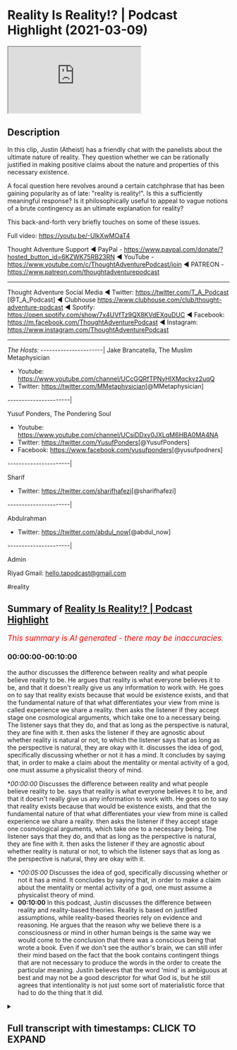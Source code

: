 # Reality Is Reality!? | Podcast Highlight (2021-03-09)

<iframe loading='lazy' allow='autoplay' src='https://www.youtube.com/embed/KRuUq0dCrmA'></iframe>

## Description

In this clip, Justin (Atheist) has a friendly chat with the panelists about the ultimate nature of reality. They question whether we can be rationally justified in making positive claims about the nature and properties of this necessary existence.

A focal question here revolves around a certain catchphrase that has been gaining popularity as of late: "reality is reality!". Is this a sufficiently meaningful response? Is it philosophically useful to appeal to vague notions of a brute contingency as an ultimate explanation for reality?

This back-and-forth very  briefly touches on some of these issues.

Full video: https://youtu.be/-UlkXwMOaT4 

Thought Adventure Support
◄ PayPal - https://www.paypal.com/donate/?hosted_button_id=6KZWK75RB23RN 
◄ YouTube - https://www.youtube.com/c/ThoughtAdventurePodcast/join
◄ PATREON - https://www.patreon.com/thoughtadventurepodcast
____________________________________________________________________

Thought Adventure Social Media
◄ Twitter: https://twitter.com/T_A_Podcast​​ [@T_A_Podcast]
◄ Clubhouse https://www.clubhouse.com/club/thought-adventure-podcast
◄ Spotify: https://open.spotify.com/show/7x4UVfTz9QX8KVdEXquDUC
◄ Facebook: https://m.facebook.com/ThoughtAdventurePodcast
◄ Instagram: https://www.instagram.com/ThoughtAdventurePodcast​

----------------------------------------------------------------

*The Hosts:*
----------------------|
Jake Brancatella, The Muslim Metaphysician

- Youtube: https://www.youtube.com/channel/UCcGQRfTPNyHlXMqckvz2uqQ
- Twitter:  https://twitter.com/MMetaphysician​​ [@MMetaphysician]

----------------------|

Yusuf Ponders, The Pondering Soul

- Youtube: https://www.youtube.com/channel/UCsiDDxy0JXLqM6HBA0MA4NA
- Twitter: https://twitter.com/YusufPonders​​ [@YusufPonders]
- Facebook: https://www.facebook.com/yusufponders​ [@yusufpodners]

----------------------|

Sharif

- Twitter: https://twitter.com/sharifhafezi​​ [@sharifhafezi]

----------------------|

Abdulrahman

- Twitter: https://twitter.com/abdul_now​ [@abdul_now]

----------------------|

Admin

Riyad 
Gmail: hello.tapodcast@gmail.com


#reality

## Summary of [Reality Is Reality!? | Podcast Highlight](https://www.youtube.com/watch?v=KRuUq0dCrmA)


*<span style="color:red; font-size:125%">This summary is AI generated - there may be inaccuracies</span>. [](/)*

### <a onclick="modifyYTiframeseektime('0')">00:00:00-00:10:00</a>

 the author discusses the difference between reality and what people believe reality to be. He argues that reality is what everyone believes it to be, and that it doesn't really give us any information to work with. He goes on to say that reality exists because that would be existence exists, and that the fundamental nature of that what differentiates your view from mine is called experience we share a reality. then asks the listener if they accept stage one cosmological arguments, which take one to a necessary being. The listener says that they do, and that as long as the perspective is natural, they are fine with it. then asks the listener if they are agnostic about whether reality is natural or not, to which the listener says that as long as the perspective is natural, they are okay with it.
 discusses the idea of god, specifically discussing whether or not it has a mind. It concludes by saying that, in order to make a claim about the mentality or mental activity of a god, one must assume a physicalist theory of mind.

**<a onclick="modifyYTiframeseektime('0')">00:00:00</a>* Discusses the difference between reality and what people believe reality to be. says that reality is what everyone believes it to be, and that it doesn't really give us any information to work with. He goes on to say that reality exists because that would be existence exists, and that the fundamental nature of that what differentiates your view from mine is called experience we share a reality. then asks the listener if they accept stage one cosmological arguments, which take one to a necessary being. The listener says that they do, and that as long as the perspective is natural, they are fine with it. then asks the listener if they are agnostic about whether reality is natural or not, to which the listener says that as long as the perspective is natural, they are okay with it.
* **<a onclick="modifyYTiframeseektime('300')">00:05:00</a>* Discusses the idea of god, specifically discussing whether or not it has a mind. It concludes by saying that, in order to make a claim about the mentality or mental activity of a god, one must assume a physicalist theory of mind.
* **<a onclick="modifyYTiframeseektime('600')">00:10:00</a>** In this podcast, Justin discusses the difference between reality and reality-based theories. Reality is based on justified assumptions, while reality-based theories rely on evidence and reasoning. He argues that the reason why we believe there is a consciousness or mind in other human beings is the same way we would come to the conclusion that there was a conscious being that wrote a book. Even if we don't see the author's brain, we can still infer their mind based on the fact that the book contains contingent things that are not necessary to produce the words in the order to create the particular meaning. Justin believes that the word 'mind' is ambiguous at best and may not be a good descriptor for what God is, but he still agrees that intentionality is not just some sort of materialistic force that had to do the thing that it did.

<details><summary><h2>Full transcript with timestamps: CLICK TO EXPAND</h2></summary>

<a onclick="modifyYTiframeseektime('10')">0:00:10</a> i guess the point is justin the theist  
<a onclick="modifyYTiframeseektime('12')">0:00:12</a> believes in a reality  
<a onclick="modifyYTiframeseektime('13')">0:00:13</a> you believe in a reality too so the  
<a onclick="modifyYTiframeseektime('15')">0:00:15</a> label reality is quite meaningless i  
<a onclick="modifyYTiframeseektime('17')">0:00:17</a> mean  
<a onclick="modifyYTiframeseektime('17')">0:00:17</a> we're talking about what the nature of  
<a onclick="modifyYTiframeseektime('18')">0:00:18</a> reality is if you're saying reality is  
<a onclick="modifyYTiframeseektime('21')">0:00:21</a> what  
<a onclick="modifyYTiframeseektime('21')">0:00:21</a> while we agree well we can get very  
<a onclick="modifyYTiframeseektime('24')">0:00:24</a> conversation about what what makes god  
<a onclick="modifyYTiframeseektime('28')">0:00:28</a> like what what are the  
<a onclick="modifyYTiframeseektime('29')">0:00:29</a> compartmentalization like what are  
<a onclick="modifyYTiframeseektime('31')">0:00:31</a> what contains what god is  
<a onclick="modifyYTiframeseektime('35')">0:00:35</a> well it contains what your reality is  
<a onclick="modifyYTiframeseektime('37')">0:00:37</a> like we can't break this down anymore  
<a onclick="modifyYTiframeseektime('39')">0:00:39</a> we're already at the most fundamental  
<a onclick="modifyYTiframeseektime('40')">0:00:40</a> level  
<a onclick="modifyYTiframeseektime('41')">0:00:41</a> so it would be irrelevant for me to keep  
<a onclick="modifyYTiframeseektime('43')">0:00:43</a> asking you questions about what makes up  
<a onclick="modifyYTiframeseektime('45')">0:00:45</a> that or  
<a onclick="modifyYTiframeseektime('45')">0:00:45</a> what makes up that so that's what i'm  
<a onclick="modifyYTiframeseektime('48')">0:00:48</a> saying with reality there is no more  
<a onclick="modifyYTiframeseektime('50')">0:00:50</a> breaking it down that is it  
<a onclick="modifyYTiframeseektime('52')">0:00:52</a> are you are you like are you saying that  
<a onclick="modifyYTiframeseektime('54')">0:00:54</a> you're agnostic about what reality is it  
<a onclick="modifyYTiframeseektime('56')">0:00:56</a> could be god it could be otherwise in  
<a onclick="modifyYTiframeseektime('58')">0:00:58</a> that reality it could be totally wrong  
<a onclick="modifyYTiframeseektime('60')">0:01:00</a> you guys could be right no but it's not  
<a onclick="modifyYTiframeseektime('62')">0:01:02</a> that you're right or wrong you're it's  
<a onclick="modifyYTiframeseektime('63')">0:01:03</a> that you're not really making a positive  
<a onclick="modifyYTiframeseektime('65')">0:01:05</a> claim because the word reality  
<a onclick="modifyYTiframeseektime('66')">0:01:06</a> isn't really useful as and it doesn't  
<a onclick="modifyYTiframeseektime('69')">0:01:09</a> really give us any information to work  
<a onclick="modifyYTiframeseektime('71')">0:01:11</a> with  
<a onclick="modifyYTiframeseektime('72')">0:01:12</a> it's reality everybody believes reality  
<a onclick="modifyYTiframeseektime('74')">0:01:14</a> exists but what  
<a onclick="modifyYTiframeseektime('76')">0:01:16</a> what's the nature of the reality you're  
<a onclick="modifyYTiframeseektime('77')">0:01:17</a> talking about i don't even get the  
<a onclick="modifyYTiframeseektime('79')">0:01:19</a> question  
<a onclick="modifyYTiframeseektime('80')">0:01:20</a> reality exists because that would be  
<a onclick="modifyYTiframeseektime('82')">0:01:22</a> existence exists  
<a onclick="modifyYTiframeseektime('83')">0:01:23</a> okay fine so there is existence and we  
<a onclick="modifyYTiframeseektime('85')">0:01:25</a> agree but what we're talking about is  
<a onclick="modifyYTiframeseektime('87')">0:01:27</a> the fundamental nature of that what  
<a onclick="modifyYTiframeseektime('89')">0:01:29</a> differentiates your view  
<a onclick="modifyYTiframeseektime('91')">0:01:31</a> from mine that's called experience we  
<a onclick="modifyYTiframeseektime('94')">0:01:34</a> share a reality we have different  
<a onclick="modifyYTiframeseektime('95')">0:01:35</a> experiences  
<a onclick="modifyYTiframeseektime('96')">0:01:36</a> no he's asking what's the ontological  
<a onclick="modifyYTiframeseektime('98')">0:01:38</a> difference  
<a onclick="modifyYTiframeseektime('99')">0:01:39</a> yeah what you're describing so what  
<a onclick="modifyYTiframeseektime('102')">0:01:42</a> you're describing that's different  
<a onclick="modifyYTiframeseektime('105')">0:01:45</a> it seems like you're saying you're it  
<a onclick="modifyYTiframeseektime('106')">0:01:46</a> seems like you're giving an ultimate  
<a onclick="modifyYTiframeseektime('108')">0:01:48</a> ultimate account i know you're not being  
<a onclick="modifyYTiframeseektime('110')">0:01:50</a> detailed about it but you're saying just  
<a onclick="modifyYTiframeseektime('112')">0:01:52</a> the ultimate uh explanation for what  
<a onclick="modifyYTiframeseektime('115')">0:01:55</a> exists or for contingent  
<a onclick="modifyYTiframeseektime('117')">0:01:57</a> reality is reality and i think  
<a onclick="modifyYTiframeseektime('120')">0:02:00</a> being charitable uh to you and sure i  
<a onclick="modifyYTiframeseektime('123')">0:02:03</a> would interpret that as like you're  
<a onclick="modifyYTiframeseektime('124')">0:02:04</a> saying there is a fundamental layer of  
<a onclick="modifyYTiframeseektime('127')">0:02:07</a> reality that  
<a onclick="modifyYTiframeseektime('128')">0:02:08</a> accounts for reality uh  
<a onclick="modifyYTiframeseektime('131')">0:02:11</a> i think i mean that would be a better  
<a onclick="modifyYTiframeseektime('132')">0:02:12</a> interpretation reality is reality though  
<a onclick="modifyYTiframeseektime('136')">0:02:16</a> but that's the point that's that's  
<a onclick="modifyYTiframeseektime('137')">0:02:17</a> exactly why the word reality isn't very  
<a onclick="modifyYTiframeseektime('139')">0:02:19</a> useful here i don't know what you mean  
<a onclick="modifyYTiframeseektime('140')">0:02:20</a> by it  
<a onclick="modifyYTiframeseektime('141')">0:02:21</a> do you just mean like the the material  
<a onclick="modifyYTiframeseektime('144')">0:02:24</a> world  
<a onclick="modifyYTiframeseektime('145')">0:02:25</a> no the material world is what's  
<a onclick="modifyYTiframeseektime('147')">0:02:27</a> contained within reality  
<a onclick="modifyYTiframeseektime('149')">0:02:29</a> like for example if we were to talk  
<a onclick="modifyYTiframeseektime('150')">0:02:30</a> about the universe well every  
<a onclick="modifyYTiframeseektime('152')">0:02:32</a> most people believe and i disagree with  
<a onclick="modifyYTiframeseektime('154')">0:02:34</a> it that everything is the universe  
<a onclick="modifyYTiframeseektime('156')">0:02:36</a> that this table is part of the universe  
<a onclick="modifyYTiframeseektime('159')">0:02:39</a> i would disagree  
<a onclick="modifyYTiframeseektime('160')">0:02:40</a> this table that the phone's sitting on  
<a onclick="modifyYTiframeseektime('163')">0:02:43</a> is  
<a onclick="modifyYTiframeseektime('164')">0:02:44</a> a containment of the universe the  
<a onclick="modifyYTiframeseektime('166')">0:02:46</a> universe  
<a onclick="modifyYTiframeseektime('167')">0:02:47</a> if i was to walk into a room and go to a  
<a onclick="modifyYTiframeseektime('169')">0:02:49</a> bookshelf  
<a onclick="modifyYTiframeseektime('170')">0:02:50</a> and pick up a book i'm not going to say  
<a onclick="modifyYTiframeseektime('172')">0:02:52</a> that i'm going to read the room  
<a onclick="modifyYTiframeseektime('173')">0:02:53</a> i'm going to say i'm going to read the  
<a onclick="modifyYTiframeseektime('174')">0:02:54</a> book because the book was not part of  
<a onclick="modifyYTiframeseektime('176')">0:02:56</a> the room  
<a onclick="modifyYTiframeseektime('177')">0:02:57</a> the book and the table are both within  
<a onclick="modifyYTiframeseektime('180')">0:03:00</a> the universe or within the room  
<a onclick="modifyYTiframeseektime('182')">0:03:02</a> and the universe is within reality  
<a onclick="modifyYTiframeseektime('186')">0:03:06</a> yeah now now i know what the room is but  
<a onclick="modifyYTiframeseektime('188')">0:03:08</a> what's reality  
<a onclick="modifyYTiframeseektime('191')">0:03:11</a> existence so do but then that's because  
<a onclick="modifyYTiframeseektime('194')">0:03:14</a> reality is sort of synonymous with  
<a onclick="modifyYTiframeseektime('196')">0:03:16</a> existence so then this becomes a  
<a onclick="modifyYTiframeseektime('198')">0:03:18</a> tautology again i i just don't get it  
<a onclick="modifyYTiframeseektime('200')">0:03:20</a> yeah because you can't break it down  
<a onclick="modifyYTiframeseektime('202')">0:03:22</a> anymore and that's what i've said  
<a onclick="modifyYTiframeseektime('203')">0:03:23</a> multiple times and we're still here  
<a onclick="modifyYTiframeseektime('204')">0:03:24</a> trying to break it down  
<a onclick="modifyYTiframeseektime('206')">0:03:26</a> i don't know but the point is you  
<a onclick="modifyYTiframeseektime('207')">0:03:27</a> haven't given any kind of useful  
<a onclick="modifyYTiframeseektime('209')">0:03:29</a> information  
<a onclick="modifyYTiframeseektime('210')">0:03:30</a> to break down you're just you're just  
<a onclick="modifyYTiframeseektime('212')">0:03:32</a> saying is it space and time  
<a onclick="modifyYTiframeseektime('214')">0:03:34</a> do you mean no no no space space time  
<a onclick="modifyYTiframeseektime('217')">0:03:37</a> and matter  
<a onclick="modifyYTiframeseektime('218')">0:03:38</a> and experience derives from reality  
<a onclick="modifyYTiframeseektime('220')">0:03:40</a> which is the uncaused cause the very  
<a onclick="modifyYTiframeseektime('222')">0:03:42</a> fundamental  
<a onclick="modifyYTiframeseektime('223')">0:03:43</a> the fundamental thing the causal  
<a onclick="modifyYTiframeseektime('225')">0:03:45</a> principle is reality  
<a onclick="modifyYTiframeseektime('226')">0:03:46</a> okay perfect so you agree in a necessary  
<a onclick="modifyYTiframeseektime('228')">0:03:48</a> foundation of reality so  
<a onclick="modifyYTiframeseektime('230')">0:03:50</a> let's just cut to the chase you accept  
<a onclick="modifyYTiframeseektime('233')">0:03:53</a> stage one cosmological arguments there  
<a onclick="modifyYTiframeseektime('235')">0:03:55</a> is a necessary foundation of reality  
<a onclick="modifyYTiframeseektime('238')">0:03:58</a> now can we ask any questions about that  
<a onclick="modifyYTiframeseektime('241')">0:04:01</a> nature or are you are you are you saying  
<a onclick="modifyYTiframeseektime('243')">0:04:03</a> there is a  
<a onclick="modifyYTiframeseektime('244')">0:04:04</a> fundamental nature of reality but i  
<a onclick="modifyYTiframeseektime('246')">0:04:06</a> can't say anything about it i just don't  
<a onclick="modifyYTiframeseektime('248')">0:04:08</a> know what it is  
<a onclick="modifyYTiframeseektime('248')">0:04:08</a> well i i i'm not you said before okay so  
<a onclick="modifyYTiframeseektime('251')">0:04:11</a> we've already accepted the  
<a onclick="modifyYTiframeseektime('253')">0:04:13</a> the kalam is that what you said stage  
<a onclick="modifyYTiframeseektime('256')">0:04:16</a> one which is basically takes you  
<a onclick="modifyYTiframeseektime('258')">0:04:18</a> to a necessary being basically necessary  
<a onclick="modifyYTiframeseektime('260')">0:04:20</a> existence doesn't have to be god  
<a onclick="modifyYTiframeseektime('262')">0:04:22</a> stage two stage two of these arguments  
<a onclick="modifyYTiframeseektime('265')">0:04:25</a> is when we ask  
<a onclick="modifyYTiframeseektime('266')">0:04:26</a> further questions and try to identify  
<a onclick="modifyYTiframeseektime('268')">0:04:28</a> whether it's god or not but  
<a onclick="modifyYTiframeseektime('270')">0:04:30</a> so you accept stage one cosmological  
<a onclick="modifyYTiframeseektime('271')">0:04:31</a> arguments and  
<a onclick="modifyYTiframeseektime('273')">0:04:33</a> you're saying there is a fundamental  
<a onclick="modifyYTiframeseektime('274')">0:04:34</a> nature now i think the next question  
<a onclick="modifyYTiframeseektime('275')">0:04:35</a> would be can we say  
<a onclick="modifyYTiframeseektime('277')">0:04:37</a> anything about that fundamental nature  
<a onclick="modifyYTiframeseektime('278')">0:04:38</a> of reality is it natural  
<a onclick="modifyYTiframeseektime('281')">0:04:41</a> you don't think so you're so are you are  
<a onclick="modifyYTiframeseektime('283')">0:04:43</a> you are you agnostic about it in the  
<a onclick="modifyYTiframeseektime('285')">0:04:45</a> sense that it could  
<a onclick="modifyYTiframeseektime('286')">0:04:46</a> literally be god or something natural or  
<a onclick="modifyYTiframeseektime('289')">0:04:49</a> just literally anything um yes  
<a onclick="modifyYTiframeseektime('292')">0:04:52</a> as long as as long as the perspective  
<a onclick="modifyYTiframeseektime('302')">0:05:02</a> certain things about it yeah because  
<a onclick="modifyYTiframeseektime('304')">0:05:04</a> because sharif is asking him whether it  
<a onclick="modifyYTiframeseektime('306')">0:05:06</a> could be a trinity and he said no so i  
<a onclick="modifyYTiframeseektime('308')">0:05:08</a> guess you can say certain things about  
<a onclick="modifyYTiframeseektime('309')">0:05:09</a> it  
<a onclick="modifyYTiframeseektime('310')">0:05:10</a> i mean even in the negative sense in the  
<a onclick="modifyYTiframeseektime('312')">0:05:12</a> negative yeah in a positive sense you  
<a onclick="modifyYTiframeseektime('314')">0:05:14</a> could say that yeah in the negative  
<a onclick="modifyYTiframeseektime('316')">0:05:16</a> sense you could say it couldn't be this  
<a onclick="modifyYTiframeseektime('317')">0:05:17</a> because of this reason you can rule  
<a onclick="modifyYTiframeseektime('319')">0:05:19</a> things out polytheism yeah you can rule  
<a onclick="modifyYTiframeseektime('321')">0:05:21</a> any polytheistic  
<a onclick="modifyYTiframeseektime('323')">0:05:23</a> or tri-theistic or trinitarian view  
<a onclick="modifyYTiframeseektime('326')">0:05:26</a> of a god you can rule those out right  
<a onclick="modifyYTiframeseektime('328')">0:05:28</a> out of the way  
<a onclick="modifyYTiframeseektime('332')">0:05:32</a> well let me give you a positive claim  
<a onclick="modifyYTiframeseektime('333')">0:05:33</a> that you would agree with  
<a onclick="modifyYTiframeseektime('335')">0:05:35</a> it is  
<a onclick="modifyYTiframeseektime('338')">0:05:38</a> it has causal power that's a positive  
<a onclick="modifyYTiframeseektime('340')">0:05:40</a> claim would you agree that it has causal  
<a onclick="modifyYTiframeseektime('342')">0:05:42</a> power  
<a onclick="modifyYTiframeseektime('342')">0:05:42</a> it has causal power the ability  
<a onclick="modifyYTiframeseektime('346')">0:05:46</a> or at least not power to sustain the  
<a onclick="modifyYTiframeseektime('348')">0:05:48</a> world because it is the foundation  
<a onclick="modifyYTiframeseektime('350')">0:05:50</a> yes yes yes yes that is we can say some  
<a onclick="modifyYTiframeseektime('353')">0:05:53</a> things right so it  
<a onclick="modifyYTiframeseektime('354')">0:05:54</a> has causal power it has it's source of  
<a onclick="modifyYTiframeseektime('357')">0:05:57</a> power  
<a onclick="modifyYTiframeseektime('359')">0:05:59</a> right so we can make some positive  
<a onclick="modifyYTiframeseektime('361')">0:06:01</a> claims about it now i think  
<a onclick="modifyYTiframeseektime('363')">0:06:03</a> the fundamental question here will be  
<a onclick="modifyYTiframeseektime('366')">0:06:06</a> how far can we go not far enough to say  
<a onclick="modifyYTiframeseektime('370')">0:06:10</a> that there's a  
<a onclick="modifyYTiframeseektime('371')">0:06:11</a> mind that exists outside of a physical  
<a onclick="modifyYTiframeseektime('373')">0:06:13</a> brain how far  
<a onclick="modifyYTiframeseektime('375')">0:06:15</a> how far do you need to go to say that  
<a onclick="modifyYTiframeseektime('377')">0:06:17</a> there are other minds i know you don't  
<a onclick="modifyYTiframeseektime('379')">0:06:19</a> like this question but  
<a onclick="modifyYTiframeseektime('380')">0:06:20</a> because um there are other minds i  
<a onclick="modifyYTiframeseektime('382')">0:06:22</a> thought we were talking about god  
<a onclick="modifyYTiframeseektime('384')">0:06:24</a> no because the question is related  
<a onclick="modifyYTiframeseektime('386')">0:06:26</a> you're saying you can't make a claim  
<a onclick="modifyYTiframeseektime('388')">0:06:28</a> about it that it has  
<a onclick="modifyYTiframeseektime('389')">0:06:29</a> a mind because for some reason we  
<a onclick="modifyYTiframeseektime('392')">0:06:32</a> couldn't possibly investigate that  
<a onclick="modifyYTiframeseektime('394')">0:06:34</a> but by that same logic you couldn't  
<a onclick="modifyYTiframeseektime('396')">0:06:36</a> investigate whether i had a mind  
<a onclick="modifyYTiframeseektime('398')">0:06:38</a> but yeah but now we're shifting the goal  
<a onclick="modifyYTiframeseektime('399')">0:06:39</a> post now i'm talking about something  
<a onclick="modifyYTiframeseektime('401')">0:06:41</a> else  
<a onclick="modifyYTiframeseektime('401')">0:06:41</a> no i'm just i'm just it's the stage so  
<a onclick="modifyYTiframeseektime('404')">0:06:44</a> if you you can  
<a onclick="modifyYTiframeseektime('405')">0:06:45</a> for example if it's possible to  
<a onclick="modifyYTiframeseektime('407')">0:06:47</a> acknowledge the existence of other minds  
<a onclick="modifyYTiframeseektime('409')">0:06:49</a> i i'm a mind then yeah that's the  
<a onclick="modifyYTiframeseektime('412')">0:06:52</a> necessary step in order to be able to  
<a onclick="modifyYTiframeseektime('414')">0:06:54</a> even say  
<a onclick="modifyYTiframeseektime('415')">0:06:55</a> that there's this ultimate mind do you  
<a onclick="modifyYTiframeseektime('417')">0:06:57</a> do you have a  
<a onclick="modifyYTiframeseektime('418')">0:06:58</a> guess what i'm asking justin just just  
<a onclick="modifyYTiframeseektime('419')">0:06:59</a> to clarify just to clarify what i'm  
<a onclick="modifyYTiframeseektime('421')">0:07:01</a> asking basically is  
<a onclick="modifyYTiframeseektime('422')">0:07:02</a> what is it about this fundamental layer  
<a onclick="modifyYTiframeseektime('425')">0:07:05</a> of reality  
<a onclick="modifyYTiframeseektime('427')">0:07:07</a> that uh is so different about  
<a onclick="modifyYTiframeseektime('430')">0:07:10</a> uh that is so different in the sense  
<a onclick="modifyYTiframeseektime('433')">0:07:13</a> that we couldn't possibly  
<a onclick="modifyYTiframeseektime('435')">0:07:15</a> attribute a mind to it while you could  
<a onclick="modifyYTiframeseektime('437')">0:07:17</a> attribute a mind to me it's the brain  
<a onclick="modifyYTiframeseektime('439')">0:07:19</a> yes you have a physical brain we have  
<a onclick="modifyYTiframeseektime('442')">0:07:22</a> never ever demonstrated a mind existing  
<a onclick="modifyYTiframeseektime('444')">0:07:24</a> outside of a physical brain  
<a onclick="modifyYTiframeseektime('446')">0:07:26</a> of some sort justice  
<a onclick="modifyYTiframeseektime('449')">0:07:29</a> justin did you come to the conclusion  
<a onclick="modifyYTiframeseektime('450')">0:07:30</a> that abdulrahman is a physical brain and  
<a onclick="modifyYTiframeseektime('452')">0:07:32</a> therefore a mind because you saw his  
<a onclick="modifyYTiframeseektime('453')">0:07:33</a> brain  
<a onclick="modifyYTiframeseektime('454')">0:07:34</a> i'm agnostic on that  
<a onclick="modifyYTiframeseektime('457')">0:07:37</a> but you have to assume a physicalist  
<a onclick="modifyYTiframeseektime('460')">0:07:40</a> theory of mind in order  
<a onclick="modifyYTiframeseektime('461')">0:07:41</a> to actually definitively make the claim  
<a onclick="modifyYTiframeseektime('463')">0:07:43</a> that something with the mind has to have  
<a onclick="modifyYTiframeseektime('465')">0:07:45</a> a brain i mean no but i'm not  
<a onclick="modifyYTiframeseektime('468')">0:07:48</a> so so i'm not making a positive claim in  
<a onclick="modifyYTiframeseektime('471')">0:07:51</a> the sense that that is true i'm saying  
<a onclick="modifyYTiframeseektime('472')">0:07:52</a> that using induction  
<a onclick="modifyYTiframeseektime('474')">0:07:54</a> all that we've ever been able to do is  
<a onclick="modifyYTiframeseektime('476')">0:07:56</a> see that  
<a onclick="modifyYTiframeseektime('477')">0:07:57</a> minds exist within physical brains at  
<a onclick="modifyYTiframeseektime('479')">0:07:59</a> the intelligence level that we're  
<a onclick="modifyYTiframeseektime('480')">0:08:00</a> speaking of right now  
<a onclick="modifyYTiframeseektime('481')">0:08:01</a> we could say plants you know there's  
<a onclick="modifyYTiframeseektime('483')">0:08:03</a> certain trees that stop growing acorns  
<a onclick="modifyYTiframeseektime('485')">0:08:05</a> when they have an infestation of  
<a onclick="modifyYTiframeseektime('486')">0:08:06</a> squirrels to get the squirrels to go  
<a onclick="modifyYTiframeseektime('488')">0:08:08</a> away  
<a onclick="modifyYTiframeseektime('488')">0:08:08</a> they move to other trees and then they  
<a onclick="modifyYTiframeseektime('490')">0:08:10</a> start growing stuff again they don't  
<a onclick="modifyYTiframeseektime('491')">0:08:11</a> have a physical  
<a onclick="modifyYTiframeseektime('492')">0:08:12</a> brain but when we're talking about an  
<a onclick="modifyYTiframeseektime('494')">0:08:14</a> intelligence of some sort like  
<a onclick="modifyYTiframeseektime('496')">0:08:16</a> like we have or something that would be  
<a onclick="modifyYTiframeseektime('497')">0:08:17</a> more intelligent than us  
<a onclick="modifyYTiframeseektime('499')">0:08:19</a> as an i.e a god i've never seen a brain  
<a onclick="modifyYTiframeseektime('503')">0:08:23</a> out or a mind outside of a physical  
<a onclick="modifyYTiframeseektime('505')">0:08:25</a> brain no i'm  
<a onclick="modifyYTiframeseektime('506')">0:08:26</a> see i'm not trying to argue like about  
<a onclick="modifyYTiframeseektime('508')">0:08:28</a> like the philosophy of mind with you and  
<a onclick="modifyYTiframeseektime('510')">0:08:30</a> how we come to these conclusions i'm  
<a onclick="modifyYTiframeseektime('511')">0:08:31</a> trying to say in order to  
<a onclick="modifyYTiframeseektime('512')">0:08:32</a> to to say what you're saying you have to  
<a onclick="modifyYTiframeseektime('515')">0:08:35</a> assume  
<a onclick="modifyYTiframeseektime('516')">0:08:36</a> i okay not assume in the sense that you  
<a onclick="modifyYTiframeseektime('518')">0:08:38</a> don't have reasons for it but you have  
<a onclick="modifyYTiframeseektime('519')">0:08:39</a> to  
<a onclick="modifyYTiframeseektime('520')">0:08:40</a> bring to the table a physicalist  
<a onclick="modifyYTiframeseektime('522')">0:08:42</a> reductionist theory of mind  
<a onclick="modifyYTiframeseektime('524')">0:08:44</a> that you know says that only things with  
<a onclick="modifyYTiframeseektime('528')">0:08:48</a> brains can have  
<a onclick="modifyYTiframeseektime('529')">0:08:49</a> minds right that's your line of  
<a onclick="modifyYTiframeseektime('531')">0:08:51</a> reasoning  
<a onclick="modifyYTiframeseektime('532')">0:08:52</a> which is the reason you're saying we  
<a onclick="modifyYTiframeseektime('534')">0:08:54</a> can't say anything  
<a onclick="modifyYTiframeseektime('535')">0:08:55</a> with regard to the mentality or the  
<a onclick="modifyYTiframeseektime('538')">0:08:58</a> mental activity of  
<a onclick="modifyYTiframeseektime('540')">0:09:00</a> the fundamental nature of reality but if  
<a onclick="modifyYTiframeseektime('542')">0:09:02</a> i have a different  
<a onclick="modifyYTiframeseektime('543')">0:09:03</a> understanding or if i come from with  
<a onclick="modifyYTiframeseektime('545')">0:09:05</a> from from a different  
<a onclick="modifyYTiframeseektime('547')">0:09:07</a> philosophy of mind then  
<a onclick="modifyYTiframeseektime('550')">0:09:10</a> maybe i could say something else maybe  
<a onclick="modifyYTiframeseektime('552')">0:09:12</a> based on the criteria that i put  
<a onclick="modifyYTiframeseektime('554')">0:09:14</a> for what counts for something that has  
<a onclick="modifyYTiframeseektime('556')">0:09:16</a> mental activity  
<a onclick="modifyYTiframeseektime('557')">0:09:17</a> is very different from your physicalist  
<a onclick="modifyYTiframeseektime('559')">0:09:19</a> account and on that basis i can make a  
<a onclick="modifyYTiframeseektime('561')">0:09:21</a> claim  
<a onclick="modifyYTiframeseektime('562')">0:09:22</a> about the fundamental age of reality  
<a onclick="modifyYTiframeseektime('564')">0:09:24</a> maybe sure but how much more baggage  
<a onclick="modifyYTiframeseektime('566')">0:09:26</a> does your view  
<a onclick="modifyYTiframeseektime('567')">0:09:27</a> come compared to mine um but with that  
<a onclick="modifyYTiframeseektime('571')">0:09:31</a> that's both bag and we both have baggage  
<a onclick="modifyYTiframeseektime('572')">0:09:32</a> you're coming with the physical  
<a onclick="modifyYTiframeseektime('574')">0:09:34</a> understanding  
<a onclick="modifyYTiframeseektime('574')">0:09:34</a> i'm coming with my question my question  
<a onclick="modifyYTiframeseektime('576')">0:09:36</a> wasn't does does our  
<a onclick="modifyYTiframeseektime('578')">0:09:38</a> claims have baggage i said how much more  
<a onclick="modifyYTiframeseektime('580')">0:09:40</a> baggage does yours come  
<a onclick="modifyYTiframeseektime('582')">0:09:42</a> so how are you defining baggage here how  
<a onclick="modifyYTiframeseektime('584')">0:09:44</a> are using baggage  
<a onclick="modifyYTiframeseektime('585')">0:09:45</a> extra extra presuppositions or extra  
<a onclick="modifyYTiframeseektime('587')">0:09:47</a> things that we need to investigate  
<a onclick="modifyYTiframeseektime('589')">0:09:49</a> oh yeah i wouldn't want any of those i  
<a onclick="modifyYTiframeseektime('590')">0:09:50</a> mean in the sense that i wouldn't want  
<a onclick="modifyYTiframeseektime('592')">0:09:52</a> any assumptions that couldn't possibly  
<a onclick="modifyYTiframeseektime('594')">0:09:54</a> be justified what i'm saying is  
<a onclick="modifyYTiframeseektime('596')">0:09:56</a> whatever claims i'm gonna make need to  
<a onclick="modifyYTiframeseektime('597')">0:09:57</a> be justifiable claims so i agree that we  
<a onclick="modifyYTiframeseektime('599')">0:09:59</a> shouldn't  
<a onclick="modifyYTiframeseektime('600')">0:10:00</a> come with baggage in the sense that we  
<a onclick="modifyYTiframeseektime('602')">0:10:02</a> bring forward  
<a onclick="modifyYTiframeseektime('603')">0:10:03</a> unjustified assumptions what i'm saying  
<a onclick="modifyYTiframeseektime('605')">0:10:05</a> is if i bring  
<a onclick="modifyYTiframeseektime('607')">0:10:07</a> if i have a justified philosophy of mind  
<a onclick="modifyYTiframeseektime('610')">0:10:10</a> that or theory of mind that allows for  
<a onclick="modifyYTiframeseektime('613')">0:10:13</a> me to  
<a onclick="modifyYTiframeseektime('614')">0:10:14</a> invest to attribute uh a  
<a onclick="modifyYTiframeseektime('618')">0:10:18</a> mental activity to something that you  
<a onclick="modifyYTiframeseektime('620')">0:10:20</a> couldn't possibly  
<a onclick="modifyYTiframeseektime('622')">0:10:22</a> uh uh say the same for  
<a onclick="modifyYTiframeseektime('625')">0:10:25</a> because of your physicalist  
<a onclick="modifyYTiframeseektime('626')">0:10:26</a> presupposition then then what i'm saying  
<a onclick="modifyYTiframeseektime('628')">0:10:28</a> is  
<a onclick="modifyYTiframeseektime('629')">0:10:29</a> right now we're coming from different  
<a onclick="modifyYTiframeseektime('630')">0:10:30</a> perspectives and i can say more things  
<a onclick="modifyYTiframeseektime('633')">0:10:33</a> about uh about the fundamental nature of  
<a onclick="modifyYTiframeseektime('635')">0:10:35</a> reality so what all hinges  
<a onclick="modifyYTiframeseektime('637')">0:10:37</a> on this debate about consciousness and  
<a onclick="modifyYTiframeseektime('639')">0:10:39</a> philosophy of mind  
<a onclick="modifyYTiframeseektime('641')">0:10:41</a> justin i think the issue that you're  
<a onclick="modifyYTiframeseektime('643')">0:10:43</a> doing is you're trying to say that  
<a onclick="modifyYTiframeseektime('644')">0:10:44</a> the reason why i know mind exists is  
<a onclick="modifyYTiframeseektime('646')">0:10:46</a> because i see a physical person  
<a onclick="modifyYTiframeseektime('649')">0:10:49</a> and what we're saying is something  
<a onclick="modifyYTiframeseektime('650')">0:10:50</a> slightly different we're saying the  
<a onclick="modifyYTiframeseektime('651')">0:10:51</a> reason why we believe there's a  
<a onclick="modifyYTiframeseektime('652')">0:10:52</a> conscious being  
<a onclick="modifyYTiframeseektime('654')">0:10:54</a> that's an essay foundation is the same  
<a onclick="modifyYTiframeseektime('657')">0:10:57</a> way we would come to the conclusion that  
<a onclick="modifyYTiframeseektime('658')">0:10:58</a> there was a conscious being that wrote a  
<a onclick="modifyYTiframeseektime('660')">0:11:00</a> book  
<a onclick="modifyYTiframeseektime('661')">0:11:01</a> even if though i didn't physically see  
<a onclick="modifyYTiframeseektime('662')">0:11:02</a> the person writing the book  
<a onclick="modifyYTiframeseektime('664')">0:11:04</a> because what i'm sensing is the fact  
<a onclick="modifyYTiframeseektime('666')">0:11:06</a> that these this book  
<a onclick="modifyYTiframeseektime('668')">0:11:08</a> contains contingent things that are not  
<a onclick="modifyYTiframeseektime('670')">0:11:10</a> necessary to  
<a onclick="modifyYTiframeseektime('671')">0:11:11</a> produce the words in the order to create  
<a onclick="modifyYTiframeseektime('675')">0:11:15</a> the particular meaning  
<a onclick="modifyYTiframeseektime('676')">0:11:16</a> yeah so the words could have been  
<a onclick="modifyYTiframeseektime('678')">0:11:18</a> arranged in a  
<a onclick="modifyYTiframeseektime('679')">0:11:19</a> potentially infinite number of ways but  
<a onclick="modifyYTiframeseektime('682')">0:11:22</a> because it's arranged in this particular  
<a onclick="modifyYTiframeseektime('684')">0:11:24</a> way  
<a onclick="modifyYTiframeseektime('684')">0:11:24</a> it required somebody to determine it and  
<a onclick="modifyYTiframeseektime('687')">0:11:27</a> somebody to  
<a onclick="modifyYTiframeseektime('688')">0:11:28</a> have intentionality so in the same way  
<a onclick="modifyYTiframeseektime('690')">0:11:30</a> this is what we're saying about the  
<a onclick="modifyYTiframeseektime('691')">0:11:31</a> universe  
<a onclick="modifyYTiframeseektime('692')">0:11:32</a> we're saying that the universe is a  
<a onclick="modifyYTiframeseektime('694')">0:11:34</a> contingent reality which means that it  
<a onclick="modifyYTiframeseektime('695')">0:11:35</a> could have been another way  
<a onclick="modifyYTiframeseektime('697')">0:11:37</a> it could have been an infinite potential  
<a onclick="modifyYTiframeseektime('699')">0:11:39</a> infinite other ways  
<a onclick="modifyYTiframeseektime('700')">0:11:40</a> yeah within potentially infinite number  
<a onclick="modifyYTiframeseektime('702')">0:11:42</a> of different laws  
<a onclick="modifyYTiframeseektime('704')">0:11:44</a> the fact that it has this one out of a  
<a onclick="modifyYTiframeseektime('706')">0:11:46</a> number of possibilities  
<a onclick="modifyYTiframeseektime('708')">0:11:48</a> means something must have selected it  
<a onclick="modifyYTiframeseektime('710')">0:11:50</a> yeah and therefore we're using the same  
<a onclick="modifyYTiframeseektime('712')">0:11:52</a> process  
<a onclick="modifyYTiframeseektime('714')">0:11:54</a> regards to um uh you know coming to the  
<a onclick="modifyYTiframeseektime('717')">0:11:57</a> conclusion that  
<a onclick="modifyYTiframeseektime('718')">0:11:58</a> you know consciousness or minds exist in  
<a onclick="modifyYTiframeseektime('720')">0:12:00</a> other human beings  
<a onclick="modifyYTiframeseektime('721')">0:12:01</a> you know i don't need to like i said if  
<a onclick="modifyYTiframeseektime('723')">0:12:03</a> i've got something written on a piece of  
<a onclick="modifyYTiframeseektime('724')">0:12:04</a> paper i don't need to turn around and  
<a onclick="modifyYTiframeseektime('726')">0:12:06</a> say well i've got to physically see the  
<a onclick="modifyYTiframeseektime('727')">0:12:07</a> guy's brain  
<a onclick="modifyYTiframeseektime('728')">0:12:08</a> to know that the mind produced that  
<a onclick="modifyYTiframeseektime('731')">0:12:11</a> that's not how we  
<a onclick="modifyYTiframeseektime('732')">0:12:12</a> come to the conclusion in the same way  
<a onclick="modifyYTiframeseektime('734')">0:12:14</a> you know i don't need to  
<a onclick="modifyYTiframeseektime('735')">0:12:15</a> physically see you to know that you are  
<a onclick="modifyYTiframeseektime('738')">0:12:18</a> in existence that has a mind because i  
<a onclick="modifyYTiframeseektime('741')">0:12:21</a> see  
<a onclick="modifyYTiframeseektime('741')">0:12:21</a> pixels of you and i know it's not  
<a onclick="modifyYTiframeseektime('744')">0:12:24</a> necessary for these pixels to exist  
<a onclick="modifyYTiframeseektime('746')">0:12:26</a> and to construct the language so i come  
<a onclick="modifyYTiframeseektime('748')">0:12:28</a> to the rational conclusion  
<a onclick="modifyYTiframeseektime('750')">0:12:30</a> through uh for rational entailment that  
<a onclick="modifyYTiframeseektime('753')">0:12:33</a> you exist and you have a mind  
<a onclick="modifyYTiframeseektime('755')">0:12:35</a> so yourself really quickly i think we're  
<a onclick="modifyYTiframeseektime('756')">0:12:36</a> gonna have to move on just because i  
<a onclick="modifyYTiframeseektime('757')">0:12:37</a> think we've got somebody else on  
<a onclick="modifyYTiframeseektime('759')">0:12:39</a> sure and you don't mind i'll let you  
<a onclick="modifyYTiframeseektime('762')">0:12:42</a> just  
<a onclick="modifyYTiframeseektime('763')">0:12:43</a> add to this um the comment below so i'm  
<a onclick="modifyYTiframeseektime('765')">0:12:45</a> going to read it and then just kind of  
<a onclick="modifyYTiframeseektime('767')">0:12:47</a> add a little bit to it so by the way the  
<a onclick="modifyYTiframeseektime('768')">0:12:48</a> word mind is ambiguous at best  
<a onclick="modifyYTiframeseektime('770')">0:12:50</a> it is wrong islamic islamically uh to  
<a onclick="modifyYTiframeseektime('773')">0:12:53</a> attribute that  
<a onclick="modifyYTiframeseektime('774')">0:12:54</a> to allah subhanahu wa allah does not  
<a onclick="modifyYTiframeseektime('776')">0:12:56</a> need  
<a onclick="modifyYTiframeseektime('777')">0:12:57</a> to mind things i think or calculate  
<a onclick="modifyYTiframeseektime('779')">0:12:59</a> things he already knows everything so  
<a onclick="modifyYTiframeseektime('781')">0:13:01</a> when you're thinking of a human mind  
<a onclick="modifyYTiframeseektime('783')">0:13:03</a> there's probably a really really good  
<a onclick="modifyYTiframeseektime('785')">0:13:05</a> point to kind of acknowledge this  
<a onclick="modifyYTiframeseektime('787')">0:13:07</a> the the whole function of a human mind  
<a onclick="modifyYTiframeseektime('789')">0:13:09</a> is this processing of  
<a onclick="modifyYTiframeseektime('790')">0:13:10</a> thinking through problems and trying to  
<a onclick="modifyYTiframeseektime('793')">0:13:13</a> come to under  
<a onclick="modifyYTiframeseektime('794')">0:13:14</a> understand things um when we're talking  
<a onclick="modifyYTiframeseektime('796')">0:13:16</a> about allah  
<a onclick="modifyYTiframeseektime('797')">0:13:17</a> and we're talking about something that  
<a onclick="modifyYTiframeseektime('799')">0:13:19</a> is all knowing so there's no  
<a onclick="modifyYTiframeseektime('801')">0:13:21</a> um thinking process in the way that we  
<a onclick="modifyYTiframeseektime('803')">0:13:23</a> have one  
<a onclick="modifyYTiframeseektime('804')">0:13:24</a> um which is awesome yeah yeah yeah  
<a onclick="modifyYTiframeseektime('808')">0:13:28</a> and so with this um whether or not the  
<a onclick="modifyYTiframeseektime('811')">0:13:31</a> word  
<a onclick="modifyYTiframeseektime('812')">0:13:32</a> mind is a is a good descriptor  
<a onclick="modifyYTiframeseektime('815')">0:13:35</a> um for what god is um is is is  
<a onclick="modifyYTiframeseektime('818')">0:13:38</a> questionable  
<a onclick="modifyYTiframeseektime('819')">0:13:39</a> um but yes all i was saying is  
<a onclick="modifyYTiframeseektime('822')">0:13:42</a> intentionality that it's not just some  
<a onclick="modifyYTiframeseektime('823')">0:13:43</a> sort of materialistic force  
<a onclick="modifyYTiframeseektime('825')">0:13:45</a> that had to do the thing that it did  
<a onclick="modifyYTiframeseektime('828')">0:13:48</a> yeah because even then that would  
<a onclick="modifyYTiframeseektime('829')">0:13:49</a> require an explanation because why did  
<a onclick="modifyYTiframeseektime('831')">0:13:51</a> you have to do this as opposed to that  
<a onclick="modifyYTiframeseektime('833')">0:13:53</a> so then you rolling into a condition  
<a onclick="modifyYTiframeseektime('836')">0:13:56</a> because then you're falling into a  
<a onclick="modifyYTiframeseektime('837')">0:13:57</a> contingent being then isn't it  
<a onclick="modifyYTiframeseektime('839')">0:13:59</a> you'd have to have some sort of  
<a onclick="modifyYTiframeseektime('841')">0:14:01</a> intentionality regardless of that justin  
<a onclick="modifyYTiframeseektime('844')">0:14:04</a> i appreciate you coming on really really  
<a onclick="modifyYTiframeseektime('846')">0:14:06</a> do yeah um  
<a onclick="modifyYTiframeseektime('847')">0:14:07</a> the only thing is because you've agreed  
<a onclick="modifyYTiframeseektime('850')">0:14:10</a> that  
<a onclick="modifyYTiframeseektime('850')">0:14:10</a> miracles is not irrational or illogical  
<a onclick="modifyYTiframeseektime('853')">0:14:13</a> to believe  
<a onclick="modifyYTiframeseektime('853')">0:14:13</a> i hear you and we've slightly gone off  
<a onclick="modifyYTiframeseektime('864')">0:14:24</a> topic  
</details>